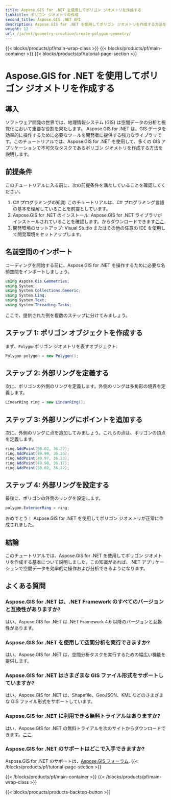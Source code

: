 ```yaml
---
title: Aspose.GIS for .NET を使用してポリゴン ジオメトリを作成する
linktitle: ポリゴン ジオメトリの作成
second_title: Aspose.GIS .NET API
description: Aspose.GIS for .NET を使用してポリゴン ジオメトリを作成する方法を学びます。 .NET 開発者向けのステップバイステップのチュートリアル。
weight: 12
url: /ja/net/geometry-creation/create-polygon-geometry/
---
```


{{< blocks/products/pf/main-wrap-class >}}
{{< blocks/products/pf/main-container >}}
{{< blocks/products/pf/tutorial-page-section >}}

# Aspose.GIS for .NET を使用してポリゴン ジオメトリを作成する

## 導入
ソフトウェア開発の世界では、地理情報システム (GIS) は空間データの分析と視覚化において重要な役割を果たします。 Aspose.GIS for .NET は、GIS データを効率的に操作するために必要なツールを開発者に提供する強力なライブラリです。このチュートリアルでは、Aspose.GIS for .NET を使用して、多くの GIS アプリケーションで不可欠なタスクであるポリゴン ジオメトリを作成する方法を説明します。
## 前提条件
このチュートリアルに入る前に、次の前提条件を満たしていることを確認してください。
1. C# プログラミングの知識: このチュートリアルは、C# プログラミング言語の基本を理解していることを前提としています。
2.  Aspose.GIS for .NET のインストール: Aspose.GIS for .NET ライブラリがインストールされていることを確認します。からダウンロードできます[ここ](https://releases.aspose.com/gis/net/).
3. 開発環境のセットアップ: Visual Studio またはその他の任意の IDE を使用して開発環境をセットアップします。

## 名前空間のインポート
コーディングを開始する前に、Aspose.GIS for .NET を操作するために必要な名前空間をインポートしましょう。
```csharp
using Aspose.Gis.Geometries;
using System;
using System.Collections.Generic;
using System.Linq;
using System.Text;
using System.Threading.Tasks;
```

ここで、提供された例を複数のステップに分けてみましょう。
## ステップ 1: ポリゴン オブジェクトを作成する
まず、`Polygon`ポリゴン ジオメトリを表すオブジェクト:
```csharp
Polygon polygon = new Polygon();
```
## ステップ 2: 外部リングを定義する
次に、ポリゴンの外側のリングを定義します。外側のリングは多角形の境界を定義します。
```csharp
LinearRing ring = new LinearRing();
```
## ステップ 3: 外部リングにポイントを追加する
次に、外側のリングに点を追加してみましょう。これらの点は、ポリゴンの頂点を定義します。
```csharp
ring.AddPoint(50.02, 36.22);
ring.AddPoint(49.99, 36.26);
ring.AddPoint(49.97, 36.23);
ring.AddPoint(49.98, 36.17);
ring.AddPoint(50.02, 36.22);
```
## ステップ 4: 外部リングを設定する
最後に、ポリゴンの外側のリングを設定します。
```csharp
polygon.ExteriorRing = ring;
```
おめでとう！ Aspose.GIS for .NET を使用してポリゴン ジオメトリが正常に作成されました。

## 結論
このチュートリアルでは、Aspose.GIS for .NET を使用してポリゴン ジオメトリを作成する基本について説明しました。この知識があれば、.NET アプリケーションで空間データを効率的に操作および分析できるようになります。
## よくある質問
### Aspose.GIS for .NET は、.NET Framework のすべてのバージョンと互換性がありますか?
はい、Aspose.GIS for .NET は .NET Framework 4.6 以降のバージョンと互換性があります。
### Aspose.GIS for .NET を使用して空間分析を実行できますか?
はい、Aspose.GIS for .NET は、空間分析タスクを実行するための幅広い機能を提供します。
### Aspose.GIS for .NET はさまざまな GIS ファイル形式をサポートしていますか?
はい、Aspose.GIS for .NET は、Shapefile、GeoJSON、KML などのさまざまな GIS ファイル形式をサポートしています。
### Aspose.GIS for .NET に利用できる無料トライアルはありますか?
はい、Aspose.GIS for .NET の無料トライアルを次のサイトからダウンロードできます。[ここ](https://releases.aspose.com/).
### Aspose.GIS for .NET のサポートはどこで入手できますか?
 Aspose.GIS for .NET のサポートは、[Aspose.GIS フォーラム](https://forum.aspose.com/c/gis/33).
{{< /blocks/products/pf/tutorial-page-section >}}

{{< /blocks/products/pf/main-container >}}
{{< /blocks/products/pf/main-wrap-class >}}

{{< blocks/products/products-backtop-button >}}
